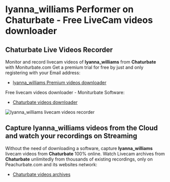 # lyanna_williams Performer on Chaturbate - Free LiveCam videos downloader

## Chaturbate Live Videos Recorder

Monitor and record livecam videos of **lyanna_williams** from **Chaturbate** with Moniturbate.com
Get a premium trial for free by just and only registering with your Email address:
* [lyanna_williams Premium videos downloader](https://moniturbate.com/request-demo-licence-key.html)

Free livecam videos downloader - Moniturbate Software:
* [Chaturbate videos downloader](https://moniturbate.com/moniturbate-download-software.html)

![lyanna_williams livecam videos recorder](https://peachurnet.com/templates/moniturbate-software.png)


## Capture lyanna_williams videos from the Cloud and watch your recordings on Streaming

Without the need of downloading a software, capture **lyanna_williams** livecam videos from **Chaturbate** 100% online.
Watch Livecam archives from **Chaturbate** unlimitedly from thousands of existing recordings, only on Peachurbate.com and its websites network:
* [Chaturbate videos archives](https://peachurnet.com/)